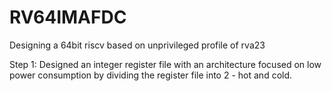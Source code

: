 # RV64IMAFDC
Designing a 64bit riscv based on unprivileged profile of rva23

Step 1: Designed an integer register file with an architecture focused on low power consumption by dividing the register file into 2 - hot and cold. 
